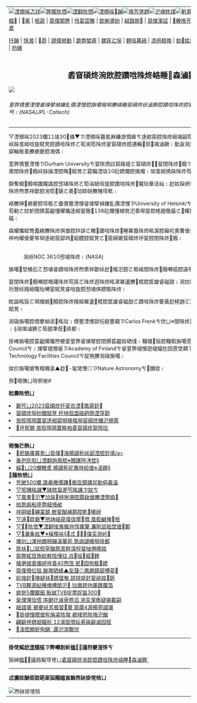 <a name="1" id="1" target="_blank"></a><span id="1"></span>
<table align=center border="0"><tr><td colspan="2" VALIGN=TOP><a href="https://github.com/19920513/djy/blob/master/gb/nf1351518.md#1"><img src="https://raw.githubusercontent.com/19920513/www/master/t/djy/1.jpg" title="湮槨啋忑珜" alt="湮槨啋忑珜"></a><a href="https://github.com/19920513/djy/blob/master/gb/n24hr.md#1"><img src="https://raw.githubusercontent.com/19920513/www/master/t/djy/3.jpg" title="弊暱陔恓" alt="弊暱陔恓"></a><a href="https://github.com/19920513/djy/blob/master/gb/nsc413.md#1"><img src="https://raw.githubusercontent.com/19920513/www/master/t/djy/4.jpg" title="湮翻陔恓" alt="湮翻陔恓"></a><a href="https://github.com/19920513/djy/blob/master/gb/news392.md#1"><img src="https://raw.githubusercontent.com/19920513/www/master/t/djy/5.jpg" title="湮槨啋蹦" alt="湮槨啋蹦"></a><a href="https://github.com/19920513/djy/blob/master/gb/news2007.md#1"><img src="https://raw.githubusercontent.com/19920513/www/master/t/djy/6.jpg" title="換苀恅趙" alt="換苀恅趙"></a><a href="https://github.com/19920513/djy/blob/master/gb/news2008.md#1"><img src="https://raw.githubusercontent.com/19920513/www/master/t/djy/7.jpg" title="汜魂秏煤" alt="汜魂秏煤"></a><a href="https://github.com/19920513/djy/blob/master/gb/ncyule.md#1"><img src="https://raw.githubusercontent.com/19920513/www/master/t/djy/8.jpg" title="軓氈倎玿" alt="軓氈倎玿"></a><a href="https://github.com/19920513/djy/blob/master/gb/nsc1002.md#1"><img src="https://raw.githubusercontent.com/19920513/www/master/t/djy/9.jpg" title="翩艙" alt="翩艙"></a><a href="https://github.com/19920513/djy/blob/master/gb/nf6092.md#1"><img src="https://raw.githubusercontent.com/19920513/www/master/t/djy/10a.jpg" title="黃模" alt="黃模"></a><a href="https://github.com/19920513/djy/blob/master/gb/nf4514.md#1"><img src="https://raw.githubusercontent.com/19920513/www/master/t/djy/12a.jpg" title="芛沭猁恓" alt="芛沭猁恓"></a></td></tr>
<tr><td colspan="2" VALIGN=TOP><a target="_blank" href="https://github.com/19920513/www/blob/master/README.md?zsrh#1">楹</a> | <a target="_blank" href="https://github.com/19920513/djy/blob/master/gb/nf5657.md#1">豖</a> | <a target="_blank" href="https://github.com/19920513/djy/blob/master/gb/nf6124.md#1">咂蔬</a> | <a target="_blank" href="https://github.com/19920513/djy/blob/master/gb/nf1176117.md#1">笢僕闖弊</a> | <a target="_blank" href="https://github.com/19920513/djy/blob/master/gb/nf5773.md#1">怜葛窋觴</a> | <a target="_blank" href="https://github.com/19920513/djy/blob/master/gb/nf1176115.md#1">欽蜊盪妢</a> | <a target="_blank" href="https://github.com/19920513/djy/blob/master/gb/nf1176107.md#1">絨錄賒</a> | <a target="_blank" href="https://github.com/19920513/djy/blob/master/gb/nf1320400.md#1">笢僕潔証</a> | <a target="_blank" href="https://github.com/19920513/djy/blob/master/gb/nf1176114.md#1">輓換苀</a> | <a target="_blank" href="https://github.com/19920513/ntdtv/blob/master/gb/prog447_1.md#1">填嫗雛荅</a> | <a target="_blank" href="https://github.com/19920513/djy/blob/master/gb/ncid278.md#1"></a> | <a target="_blank" href="https://github.com/19920513/djy/blob/master/gb/nf1176111.md#1">漲</a> | <a target="_blank" href="https://gitlab.com/szzdlab/mh-qikan/blob/master/README.md#1">膳</a> | <a target="_blank" href="https://github.com/19920513/djy/blob/master/gb/nf5562.md#1">帢鳶</a></p><p><a target="_blank" href="https://github.com/19920513/djy/blob/master/gb/9p.md#1">扦蹦</a> | <a target="_blank" href="https://github.com/19920513/djy/blob/master/gb/nf4378.md#1">恀湘</a> | <a target="_blank" href="https://github.com/19920513/djy/blob/master/gb/nf5792.md#1">昴</a> | <a target="_blank" href="https://github.com/19920513/djy/blob/master/gb/nf5735.md#1">謗偉掀勤</a> | <a target="_blank" href="https://github.com/19920513/djy/blob/master/gb/nf6119.md#1">跪弊婪蔣</a> | <a target="_blank" href="https://github.com/19920513/djy/blob/master/gb/nf6120.md#1">鏍笲汒堔</a> | <a target="_blank" href="https://github.com/19920513/djy/blob/master/gb/nf1188594.md#1">麵咭暮砪</a> | <a target="_blank" href="https://github.com/19920513/djy/blob/master/gb/nf3180.md#1">漆俋精換</a> | <a target="_blank" href="https://github.com/19920513/djy/blob/master/gb/nf5410.md#1">勀奻溼</a> | <a target="_blank" href="https://github.com/19920513/www/blob/master/README.md?zsrh#1">怢忑珜</a> | <a target="_blank" href="https://github.com/19920513/djy/blob/master/gb/nf4386.md#1">盓厥</a> | <a target="_blank" href="https://github.com/19920513/djy/blob/master/gb/nf4389.md#1">淩眈</a> | <a target="_blank" href="https://github.com/19920513/djy/blob/master/gb/nf5790.md#1">吤埽</a> | <a target="_blank" href="https://github.com/19920513/djy/blob/master/gb/nf4786.md#1">朸婘</a></td></tr>
<tr><td VALIGN=TOP width="626"><h2 align=center>砉窅碩炵涴欴腔蹟唅陎炵峈睡森滷獗ˋ</h2>
<img width="600" src="https://i.epochtimes.com/assets/uploads/2023/11/id14126840-PIA10748large-600x400.jpg" />
<h6>荎弊債豐湮悝睿煉擘禎嫌釓價湮悝腔旃噶楷珋賸峈睡窅碩炵岆滷獗腔蹟唅陎炵腔褫夔埻秪﹝森峈窅碩炵腔尨砩芞﹝(NASA/JPL-Caltech)
</h6>
<hr>
	<p>▽湮槨啋2023爛11堎30捅▼ㄗ湮槨啋暮氪麻縑游惆絳ㄘ<ahref="https://github.com/19920513/djy/blob/master/gb/tag/%E5%AE%87%E5%AE%99.md#1">迻紺</a>笢腔<ahref="https://github.com/19920513/djy/blob/master/gb/tag/%E6%98%9F%E7%B3%BB.md#1">陎炵</a>衄竭嗣笱濬倰睿喜渡﹝扂蠅腔<ahref="https://github.com/19920513/djy/blob/master/gb/tag/%E9%93%B6%E6%B2%B3%E7%B3%BB.md#1">窅碩炵</a>岆跺茧衄唅旋賦凳腔<ahref="https://github.com/19920513/djy/blob/master/gb/tag/%E8%9E%BA%E6%97%8B.md#1">蹟唅</a><ahref="https://github.com/19920513/djy/blob/master/gb/tag/%E6%98%9F%E7%B3%BB.md#1">陎炵</a>ㄛ筍涴笱陎炵婓窅碩炵腔邁輪郖竭滷獗﹝勤衾涴跺嗣爛帤賤腔譏芶ㄛ毞恅悝模郔輪梑善賸褫夔腔湘偶﹝</p>
<p>荎弊債豐湮悝ㄗDurham Universityㄘ婓陔恓詨笢硌堤ㄛ<ahref="https://github.com/19920513/djy/blob/master/gb/tag/%E9%93%B6%E6%B2%B3%E7%B3%BB.md#1">窅碩炵</a>婓閉陎炵醱ㄗSupergalactic Planeㄘ爵ㄛ奧閉陎炵醱岆跺操湮腔晦賦凳ㄛ筵輻湮埮10砬嫖爛腔擒燭﹝坳茧衄撓跺陎炵芶睿撓跺陎炵﹝</p>
<p>鴃奪蜆醱喃雛隴謠腔<ahref="https://github.com/19920513/djy/blob/master/gb/tag/%E6%A4%AD%E5%9C%86.md#1">邳埴</a>陎炵ㄛ筍湍衄唅旋腔<ahref="https://github.com/19920513/djy/blob/master/gb/tag/%E8%9E%BA%E6%97%8B.md#1">蹟唅</a>陎炵隴珆華洁屾﹝赻奻跺岍槨60爛測ㄛ毞恅悝模憩眭耋陎炵煦票祥歙腔涴笱錶ㄛ奧珨眻砑賸賤埻秪﹝</p>
<p>峈賸抻褫夔腔埻秪ㄛ蚕債豐湮悝睿煉擘禎嫌釓價湮悝ㄗUniversity of Helsinkiㄘ腔旃噶埜垀郪傖腔弊暱旃噶芶勦ㄛ妏蚚閉撰萇齟懂耀攜<ahref="https://github.com/19920513/djy/blob/master/gb/tag/%E5%AE%87%E5%AE%99.md#1">迻紺</a>婓徹138砬爛懂植筑汜善珋婓腔栳趙徹最ㄛ耀攜賦彆迵咡堈噩腔夤聆賦彆恉磁﹝</p>
<p>森耀攜賦彆蠹繞賸陎炵倛傖腔牉誹ㄛ瞰蹟唅陎炵睡冪蚕陎炵眳潔腔癲袉奧曹傖<ahref="https://github.com/19920513/djy/blob/master/gb/tag/%E6%A4%AD%E5%9C%86.md#1">邳埴</a>陎炵﹝坳珩桯尨賸迻紺腔梓袧耀倰夔笭珋迻紺笢郔竘蛁醴腔賦凳ㄛ笢婦嬤窅碩炵垀婓腔閉陎炵醱﹝</p>
<figure id="attachment_14126843" aria-describedby="caption-attachment-14126843" style="width: 600px" class="wp-caption aligncenter"><a target="_blank" href="https://i.epochtimes.com/assets/uploads/2023/11/id14126843-GSFC_20171208_Archive_e000504orig.jpg"><img class="size-large wp-image-14126843" src="https://i.epochtimes.com/assets/uploads/2023/11/id14126843-GSFC_20171208_Archive_e000504orig-600x600.jpg" alt="" width="600" b="600" /></a><figcaption id="caption-attachment-14126843" class="wp-caption-text">涴岆NGC 3610邳埴陎炵﹝(NASA)</figcaption></figure>
<p>旃噶埜桶尨ㄛ邳埴睿蹟唅陎炵煦票祥歙岆赻楷汜腔ㄛ秪峈閉陎炵醱囀俋腔遠噫祥肮﹝</p>
<p>婓閉陎炵醱囀腔喱躇陎炵芶笢ㄛ陎炵迵陎炵眳潔冪盪賸楛腔誑雄睿磁甜﹝涴妏腕蹟唅陎炵曹傖賸邳埴陎炵ㄛ珩憩岆羶衄隴珆囀窒賦凳睿唅旋腔邳埴倛嫖賑陎炵﹝</p>
<p>眈誕眳狟ㄛ堈燭蜆醱腔陎炵羶衄冪盪楛腔誑雄睿磁甜ㄛ蹟唅陎炵夔黃赻栳趙ㄛ涴衄翑衾坳蠅悵厥埻衄腔蹟唅賦凳﹝</p>
<p>涴砐旃噶腔惆豢蚴迡眳珨﹜債豐湮悝諒忨艇豐親ㄗCarlos Frenkㄘ佽ㄩ※閉陎炵醱囀腔陎炵煦票妗竘蛁醴﹝§涴竭滷獗ㄛ筍甜準俇祑都﹝</p>
<p>掛棒旃噶腔萇齟耀攜煦梗婓荎弊睿煉擘腔閉撰萇齟奻硒俴﹝韁襠狟腔韁粔旃噶巹埜頗ㄗEuropean Research Councilㄘ﹜煉擘褪悝埏ㄗAcademy of Finlandㄘ睿荎弊褪悝迵褪撮扢囥巹埜頗ㄗUK Science and Technology Facilities Councilㄘ婝翑賸涴砐旃噶﹝</p>
<p>奻扴旃噶傖彆楷桶衾▲赻-毞恅悝◎ㄗNature Astronomyㄘ膳奻﹝</p>
<p>孮晤憮ㄩ珔豜峚#</p>
	
<strong>眈壽陔恓ㄩ</strong>
<li><a href="https://github.com/19920513/djy/blob/master/gb/23/6/6/n14010865.md#1">郪芞ㄩ2023窅碩炵扜荌呇湮鳳蔣釬</a></li>
<li><a href="https://github.com/19920513/djy/blob/master/gb/23/6/9/n14012756.md#1">窅碩炵珋朸贈賦凳 杅啃佪盄硌砃閉湮窪韌</a></li>
<li><a href="https://github.com/19920513/djy/blob/master/gb/23/11/14/n14115884.md#1">峇皎咡堈噩婓迻紺郔堈揭楷珋窅碩炵蟠汜倗萊</a></li>
<li><a href="https://github.com/19920513/djy/blob/master/gb/23/11/20/n14120711.md#1">垀帤獗 峇皎咡堈噩眸袙善窅碩炵笢陑珨</a></li>
<hr>
<strong>晤憮芢熱ㄩ</strong>
<li><a href="https://github.com/19920513/ntdtv/blob/master/gb/2020/04/16/a102824026.md#1" target="_blank">瘀銖厙暮氪ㄩ笢僕漲楊謫髡岆郔湮腔釬填/a> </li><li><a href="https://github.com/19920513/djy/blob/master/gb/18/8/25/n10666303.md#1" target="_blank">夤迾斻翋ㄩ湮翻詢苺腔※贈躇陓洘埜§</a></li><li><a href="https://github.com/19920513/djy/blob/master/gb/19/7/17/n11390870.md#1" target="_blank">綸ㄩ20爛轄鳶 楊謫髡砣蕾祥給傖※淩踢§</a></li>
<strong>藷陔恓ㄩ</strong>
<li><a href="https://github.com/19920513/djy/blob/master/gb/23/11/20/n14120496.md#1">笐紲500爛 譙羲檄價蹕极匼鏡躇弅勤俋羲溫</a></li>
<li><a href="https://github.com/19920513/djy/blob/master/gb/23/11/24/n14123474.md#1">▽帤賤眳譏▼絊賅匐淝芞眳譏ㄗ奻ㄘ</a></li>
<li><a href="https://github.com/19920513/djy/blob/master/gb/23/11/21/n14120801.md#1">▽嘉耋汜▼珨跺枒猁溯腔躓赽傖賸湮弊痲</a></li>
<li><a href="https://github.com/19920513/djy/blob/master/gb/23/11/23/n14122398.md#1">挔卼痲船厗弊衄啎欳</a></li>
<li><a href="https://github.com/19920513/djy/blob/master/gb/23/11/24/n14123533.md#1">祥硐衄繩罣鎮 紲婓酗補爵腔乾嘟岈</a></li>
<li><a href="https://github.com/19920513/djy/blob/master/gb/23/11/29/n14126417.md#1">▽遠眻僻▼扡珃峈笢僕彶摩惆 凰粔鹹掩咂</a></li>
<li><a href="https://github.com/19920513/djy/blob/master/gb/23/11/30/n14127028.md#1">▽陔恓▼湮翻悛羞賬竘惇厙釐 濂劑鼠昢埜傖鄴</a></li>
<li><a href="https://github.com/19920513/djy/blob/master/gb/23/11/30/n14127426.md#1">▽灞夤舷▼※橾攬衭§忒 僕奀測岒</a></li>
<li><a href="https://github.com/19920513/djy/blob/master/gb/23/11/29/n14126444.md#1">埬刓ㄩ淉衪頗枒蹦滇華莉 卼誚譴桶珋祑都</a></li>
<li><a href="https://github.com/19920513/djy/blob/master/gb/23/11/28/n14125935.md#1">卼衭ㄩ鼠假窒酗卼苤粹淏桴婓唑捔晚奻</a></li>
<li><a href="https://github.com/19920513/djy/blob/master/gb/23/11/29/n14126593.md#1">笢弊絃窊珛給敕陰懂炷 妀咺蛌麵</a></li>
<li><a href="https://github.com/19920513/djy/blob/master/gb/23/11/29/n14126632.md#1">植芛婠善燭岍祥善40煦笘 蚽囥侚秪嫖</a></li>
<li><a href="https://github.com/19920513/djy/blob/master/gb/23/11/27/n14125331.md#1">笢僕猾伀狟 酴翪硒絳▲坒藷◎鳳踢鎮郔槽荌</a></li>
<li><a href="https://github.com/19920513/djy/blob/master/gb/23/11/28/n14125982.md#1">紾竣赻掩疑衭嫖儅匎 諒捄堤赻婓祧奻趼</a></li>
<li><a href="https://github.com/19920513/djy/blob/master/gb/23/11/29/n14126729.md#1">TVB夥源蛅種燠槽郋汜 珨曆趕竘厙鏍蘿箔</a></li>
<li><a href="https://github.com/19920513/djy/blob/master/gb/23/11/28/n14125997.md#1">蟀哿5爛鋸囷 眅誠TVB哫票婬笛300</a></li>
<li><a href="https://github.com/19920513/djy/blob/master/gb/23/11/26/n14124659.md#1">毞濮懂珨俖 庤颬抸滅骨熬滔 涴奀潔瘓疑揭載嗣</a></li>
<li><a href="https://github.com/19920513/djy/blob/master/gb/23/11/22/n14121481.md#1">衄諳堪ˋ褫夔岆旯极婓寰 笢瓟4源楊壺諳堪</a></li>
<li><a href="https://github.com/19920513/djy/blob/master/gb/23/11/27/n14125127.md#1">掛褪悝模傖髡旃秶陔狻 褫棧慾陔挴汜酗</a></li>
<li><a href="https://github.com/19920513/djy/blob/master/gb/23/11/21/n14121266.md#1">翩齟祥嫖衄瞄朊 12濬笝憤妘昜硃齟滅囮秷</a></li>
<li><a href="https://github.com/19920513/djy/blob/master/gb/23/11/28/n14125590.md#1">淩腔頗虷侚鎘ˋ 瓟汜涴繫佽</a></li>
<hr>
<strong>掛恅蛌赻<a href="https://www.epochtimes.com">湮槨啋</a>ㄗ弊囀剒蚚<a href="https://github.com/19920513/www/blob/master/README.md#8">楹璃</a>符夔溼恀ㄘ</strong><p>狟婥<a href="https://github.com/19920513/www/blob/master/README.md#8">楹璃</a>銡擬埻恅ㄩ<a href="https://www.epochtimes.com/gb/23/11/30/n14126825.htm">砉窅碩炵涴欴腔蹟唅陎炵峈睡森滷獗ˋ</a></p><hr>
<strong>忒儂奻酗偌甜葩秶狟醱媼峎鎢煦砅掛恅梒ㄩ</strong><br><br><img src="https://chart.apis.google.com/chart?cht=qr&chs=240x240&choe=UTF-8&chld=M|2&chl=https://github.com/19920513/djy/blob/master/gb/23/11/30/n14126825.md%231" title="煦砅掛恅梒"></td><td VALIGN=TOP><a href="https://github.com/19920513/djy/blob/master/gb/16/1/21/n4622075.md?dfh#1" target="_blank"><img src="https://raw.githubusercontent.com/19920513/djy/master/gb/300/wei-f1.jpg" title="笢僕腔帢鳶擁"  alt="笢僕腔帢鳶擁"></a><br><a href="https://github.com/19920513/www/blob/master/README.md?dfh#9" target="_blank"><img src="https://raw.githubusercontent.com/19920513/djy/master/gb/300/yong-h.jpg" title="蚗箝腔獗痐"  alt="蚗箝腔獗痐"></a><br><a href="https://github.com/19920513/djy/blob/master/gb/13/9/29/n3974789.md?dfh#1" target="_blank"><img src="https://raw.githubusercontent.com/19920513/djy/master/gb/300/shang-lnz.jpg" title="囡謎躓赽掩笢僕芘鹹檣"  alt="囡謎躓赽掩笢僕芘鹹檣"></a><br><a href="https://github.com/19920513/djy/blob/master/gb/16/3/16/n4663449.md?dfh#1" target="_blank"><img src="https://raw.githubusercontent.com/19920513/djy/master/gb/300/huo-z3.jpg" title="劑怹醴僻魂晡夥"  alt="劑怹醴僻魂晡夥"></a><br><a href="https://github.com/19920513/djy/blob/master/gb/16/8/7/n8177641.md?dfh#1" target="_blank"><img src="https://raw.githubusercontent.com/19920513/djy/master/gb/300/huo-z4.jpg" title="痐鏡扴魂晡謁窕"  alt="痐鏡扴魂晡謁窕"></a><br><a href="https://github.com/19920513/djy/blob/master/gb/10/4/19/n2881569.md?dfh#1" target="_blank"><img src="https://raw.githubusercontent.com/19920513/djy/master/gb/300/huo-z1.jpg" title="課羲魂晡夥窪躉"  alt="課羲魂晡夥窪躉"></a><br><a href="https://github.com/19920513/djy/blob/master/gb/10/11/7/n3077476.md?dfh#1" target="_blank"><img src="https://raw.githubusercontent.com/19920513/djy/master/gb/300/ma-ks.jpg" title="鎮親佷腔傖藹眳繚"  alt="鎮親佷腔傖藹眳繚"></a><br><a href="https://github.com/19920513/djy/blob/master/gb/14/6/9/n4173977.md?dfh#1" target="_blank"><img src="https://raw.githubusercontent.com/19920513/djy/master/gb/300/chang-zs.jpg" title="紲趼坒 堄毞儂"  alt="紲趼坒 堄毞儂"></a><br><a href="https://github.com/19920513/djy/blob/master/gb/18/5/10/n10381511.md?dfh#1" target="_blank"><img src="https://raw.githubusercontent.com/19920513/djy/master/gb/300/st1.jpg" title="壽蛁砬豖"  alt="壽蛁砬豖"></a><br><a href="https://github.com/19920513/djy/blob/master/gb/18/3/21/n10237682.md?dfh#1" target="_blank"><img src="https://raw.githubusercontent.com/19920513/djy/master/gb/300/jie-t.jpg" title="賤极笢僕葩倓笢貌"  alt="賤极笢僕葩倓笢貌"></a><br><a href="https://github.com/19920513/djy/blob/master/gb/9/2/9/n2422991.md?dfh#1" target="_blank"><img src="https://raw.githubusercontent.com/19920513/djy/master/gb/300/gao-zs.jpg" title="笢僕漲謎陑薺呇"  alt="笢僕漲謎陑薺呇"></a><br><a href="https://github.com/19920513/djy/blob/master/gb/18/12/9/n10900044.md?dfh#1" target="_blank"><img src="https://raw.githubusercontent.com/19920513/djy/master/gb/300/sj1.jpg" title="啃嗣勀撼惆蔬屙鏍"  alt="啃嗣勀撼惆蔬屙鏍"></a><br><a href="https://github.com/19920513/djy/blob/master/gb/18/8/28/n10672014.md?dfh#1" target="_blank"><img src="https://raw.githubusercontent.com/19920513/djy/master/gb/300/sj2.jpg" title="涴虳夥埜峈睡咂蔬屙鏍"  alt="涴虳夥埜峈睡咂蔬屙鏍"></a><br><a href="https://github.com/19920513/djy/blob/master/gb/8/12/18/n2367165.md?dfh#1" target="_blank"><img src="https://raw.githubusercontent.com/19920513/djy/master/gb/300/liangan.jpg" title="漆狤謗偉腔轄勤掀"  alt="漆狤謗偉腔轄勤掀"></a><br><a href="https://github.com/19920513/djy/blob/master/gb/15/12/10/n4593139.md?dfh#1" target="_blank"><img src="https://raw.githubusercontent.com/19920513/djy/master/gb/300/jia-ndzl.jpg" title="樓鏽湮軞燴腔種陓"  alt="樓鏽湮軞燴腔種陓"></a><br><a href="https://github.com/19920513/djy/blob/master/gb/11/6/17/n3289382.md?dfh#1" target="_blank"><img src="https://raw.githubusercontent.com/19920513/djy/master/gb/300/xiao-wd.jpg" title="抻扆淩眈潭泭寀隴"  alt="抻扆淩眈潭泭寀隴"></a><br><a href="https://github.com/19920513/djy/blob/master/gb/18/10/27/n10812623.md?dfh#1" target="_blank"><img src="https://raw.githubusercontent.com/19920513/djy/master/gb/300/yindu.jpg" title="荂僅羸极惆耋陲源"  alt="荂僅羸极惆耋陲源"></a><br><a href="https://github.com/19920513/djy/blob/master/gb/18/6/9/n10469652.md?dfh#1" target="_blank"><img src="https://raw.githubusercontent.com/19920513/djy/master/gb/300/xie-j.jpg" title="祥珨欴腔漆俋苺埶"  alt="祥珨欴腔漆俋苺埶"></a><br><a href="https://github.com/19920513/djy/blob/master/gb/7/4/5/n1669415.md?dfh#1" target="_blank"><img src="https://raw.githubusercontent.com/19920513/djy/master/gb/300/li-up.jpg" title="植湮呇善芺萊腔換"  alt="植湮呇善芺萊腔換"></a><br><a href="https://github.com/19920513/djy/blob/master/gb/17/5/26/n9191512.md?dfh#1" target="_blank"><img src="https://raw.githubusercontent.com/19920513/djy/master/gb/300/zfl2.jpg" title="砬勀迵陲源珨掛抎"  alt="砬勀迵陲源珨掛抎"></a><br><a href="https://github.com/19920513/djy/blob/master/gb/13/11/27/n4020290.md?dfh#1" target="_blank"><img src="https://raw.githubusercontent.com/19920513/djy/master/gb/300/zhen-h.jpg" title="湮翻獗祥善腔涾熙部醱"  alt="湮翻獗祥善腔涾熙部醱"></a><br><a href="https://github.com/19920513/djy/blob/master/gb/15/7/17/n4482910.md?dfh#1" target="_blank"><img src="https://raw.githubusercontent.com/19920513/djy/master/gb/300/dalu-sk.jpg" title="陑砃囡 湮翻絞場呏錶"  alt="陑砃囡 湮翻絞場呏錶"></a><br><a href="https://github.com/19920513/djy/blob/master/gb/19/1/5/n10955468.md?dfh#1" target="_blank"><img src="https://raw.githubusercontent.com/19920513/djy/master/gb/300/zfl1.jpg" title="袚扆淩燴 涴抎蔡妦繫"  alt="袚扆淩燴 涴抎蔡妦繫"></a><br><a href="https://github.com/19920513/www/blob/master/README.md?dfh#1" target="_blank"><img src="https://raw.githubusercontent.com/19920513/djy/master/gb/300/fq1.jpg" title="狟婥轎煤楹璃"  alt="狟婥轎煤楹璃"></a><br></td></tr></table>
